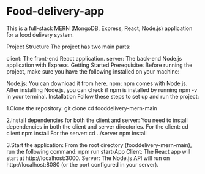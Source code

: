 # Food-delivery-app
This is a full-stack MERN (MongoDB, Express, React, Node.js) application for a food delivery system.

Project Structure
The project has two main parts:

client: The front-end React application.
server: The back-end Node.js application with Express.
Getting Started
Prerequisites
Before running the project, make sure you have the following installed on your machine:

Node.js: You can download it from here.
npm: npm comes with Node.js. After installing Node.js, you can check if npm is installed by running npm -v in your terminal.
Installation
Follow these steps to set up and run the project:

1.Clone the repository:
 git clone <repository-url>
 cd fooddelivery-mern-main

2.Install dependencies for both the client and server:
You need to install dependencies in both the client and server directories.
 For the client:
        cd client
        npm install
 For the server:
        cd ../server
        npm install

3.Start the application:
From the root directory (fooddelivery-mern-main), run the following command:
  npm run start-App
Client: The React app will start at http://localhost:3000.
Server: The Node.js API will run on http://localhost:8080 (or the port configured in your server).

